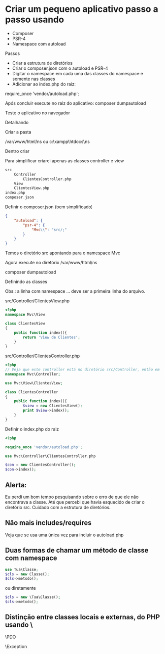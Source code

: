 # Criar um pequeno aplicativo passo a passo usando

- Composer
- PSR-4
- Namespace com autoload

Passos
- Criar a estrutura de diretórios
- Criar o composer.json com o autoload e PSR-4
- Digitar o namespace em cada uma das classes do namespace e somente nas classes
- Adicionar ao index.php do raiz:

require_once 'vendor/autoload.php';

Após concluir execute no raiz do aplicativo:
composer dumpautoload

Teste o aplicativo no navegador

Detalhando

Criar a pasta

/var/www/html/ns ou c:\xampp\htdocs\ns

Dentro criar

Para simplificar criarei apenas as classes controller e view
```php
src
    Controller
        ClientesController.php
    View	
	ClientesView.php		
index.php
composer.json
```

Definir o composer.json (bem simplificado)
```json
{
    "autoload": {
        "psr-4": {
            "Mvc\\": "src/;"
        }
    }
}
```

Temos o diretório src apontando para o namespace Mvc

Agora execute no diretório /var/www/html/ns

composer dumpautoload

Definindo as classes

Obs.: a linha com namespace ... deve ser a primeira linha do arquivo.

src/Controller/ClientesView.php
```php
<?php
namespace Mvc\View

class ClientesView
{
	public function index(){
		return 'View de Clientes';
	}
}
```
src/Controller/ClientesController.php
```php
<?php
// Veja que este controller está no diretório src/Controller, então em termos de namespace
namespace Mvc\Controller;

use Mvc\View\ClientesView;

class ClientesController
{
	public function index(){
		$view = new ClientesView();
		print $view->index();
	}
}
```
Definir o index.php do raiz
```php
<?php

require_once 'vendor/autoload.php';

use Mvc\Controller\ClientesController.php

$con = new ClientesController();
$con->index();
```
## Alerta: 
Eu perdi um bom tempo pesquisando sobre o erro de que ele não encontrava a classe.
Até que percebi que havia esquecido de criar o diretório src.
Cuidado com a estrutura de diretórios.

## Não mais includes/requires
Veja que se usa uma única vez para incluir o autoload.php

## Duas formas de chamar um método de classe com namespace
```php
use Tua\Classe;
$cls = new Classe();
$cls->metodo();
```
ou diretamente
```php
$cls = new \Tua\Classe();
$cls->metodo();
```
## Distinção entre classes locais e externas, do PHP usando \

\PDO

\Exception


